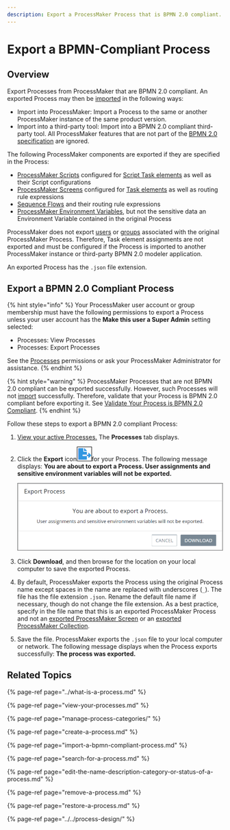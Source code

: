 ```yaml
---
description: Export a ProcessMaker Process that is BPMN 2.0 compliant.
---
```


# Export a BPMN-Compliant Process

## Overview

Export Processes from ProcessMaker that are BPMN 2.0 compliant. An exported Process may then be [imported](import-a-bpmn-compliant-process.md) in the following ways:

* Import into ProcessMaker: Import a Process to the same or another ProcessMaker instance of the same product version.
* Import into a third-party tool: Import into a BPMN 2.0 compliant third-party tool. All ProcessMaker features that are not part of the [BPMN 2.0 specification](https://www.omg.org/spec/BPMN/2.0/About-BPMN/) are ignored.

The following ProcessMaker components are exported if they are specified in the Process:

* [ProcessMaker Scripts](../../scripts/what-is-a-script.md) configured for [Script Task elements](../../process-design/model-your-process/add-and-configure-script-task-elements.md) as well as their Script configurations
* [ProcessMaker Screens](../../design-forms/what-is-a-form.md) configured for [Task elements](../../process-design/model-your-process/add-and-configure-task-elements.md) as well as routing rule expressions
* [Sequence Flows](../../process-design/model-your-process/the-quick-toolbar.md) and their routing rule expressions
* [ProcessMaker Environment Variables](../../environment-variable-management/what-is-an-environment-variable.md), but not the sensitive data an Environment Variable contained in the original Process

ProcessMaker does not export [users](../../../processmaker-administration/add-users/what-is-a-user.md) or [groups](../../../processmaker-administration/assign-groups-to-users/what-is-a-group.md) associated with the original ProcessMaker Process. Therefore, Task element assignments are not exported and must be configured if the Process is imported to another ProcessMaker instance or third-party BPMN 2.0 modeler application.

An exported Process has the `.json` file extension.

## Export a BPMN 2.0 Compliant Process

{% hint style="info" %}
Your ProcessMaker user account or group membership must have the following permissions to export a Process unless your user account has the **Make this user a Super Admin** setting selected:

* Processes: View Processes
* Processes: Export Processes

See the [Processes](../../../processmaker-administration/permission-descriptions-for-users-and-groups.md#processes) permissions or ask your ProcessMaker Administrator for assistance.
{% endhint %}

{% hint style="warning" %}
ProcessMaker Processes that are not BPMN 2.0 compliant can be exported successfully. However, such Processes will not [import](import-a-bpmn-compliant-process.md) successfully. Therefore, validate that your Process is BPMN 2.0 compliant before exporting it. See [Validate Your Process is BPMN 2.0 Compliant](../../process-design/validate-bpmn-2.0-compliance.md).
{% endhint %}

Follow these steps to export a BPMN 2.0 compliant Process:

1. [View your active Processes.](./#view-your-processes) The **Processes** tab displays.
2. Click the **Export** icon![](../../../.gitbook/assets/export-process-icon-processes.png)for your Process. The following message displays: **You are about to export a Process. User assignments and sensitive environment variables will not be exported.**  

   ![](../../../.gitbook/assets/export-process-message-processes.png)

3. Click **Download**, and then browse for the location on your local computer to save the exported Process.
4. By default, ProcessMaker exports the Process using the original Process name except spaces in the name are replaced with underscores \(`_`\). The file has the file extension `.json`. Rename the default file name if necessary, though do not change the file extension. As a best practice, specify in the file name that this is an exported ProcessMaker Process and not an [exported ProcessMaker Screen](../../design-forms/manage-forms/export-a-screen.md#export-a-processmaker-screen) or an [exported ProcessMaker Collection](../../../collections/manage-collections/export-a-collection.md).
5. Save the file. ProcessMaker exports the `.json` file to your local computer or network. The following message displays when the Process exports successfully: **The process was exported.**

## Related Topics

{% page-ref page="../what-is-a-process.md" %}

{% page-ref page="view-your-processes.md" %}

{% page-ref page="manage-process-categories/" %}

{% page-ref page="create-a-process.md" %}

{% page-ref page="import-a-bpmn-compliant-process.md" %}

{% page-ref page="search-for-a-process.md" %}

{% page-ref page="edit-the-name-description-category-or-status-of-a-process.md" %}

{% page-ref page="remove-a-process.md" %}

{% page-ref page="restore-a-process.md" %}

{% page-ref page="../../process-design/" %}

